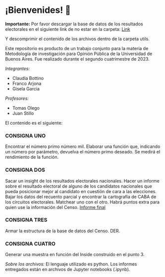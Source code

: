 # ¡Bienvenides! :wave:

**Importante:** Por favor descargar la base de datos de los resultados electorales en el siguiente link de no estar en la carpeta: [Link](https://drive.google.com/file/d/1lGHJ9ZvvgZKxXGcwv_ZvwJZD5fzke1w_/view?usp=drive_link)

Y descomprimir el contenido de los archivos dentro de la carpeta utils.

Este repositorio es producto de un trabajo conjunto para la materia de Metodología de investigación para Opinión Pública de la Universidad de Buenos Aires. Fue realizado durante el segundo cuatrimestre de 2023.

*Integrantes:*
- Claudia Bottino
- Franco Arjona
- Gisela Garcia

*Profesores:*
- Tomas Olego
- Juan Stillo

El contenido es el siguiente:

### CONSIGNA UNO
Encontrar el número primo número mil. Elaborar una función que, indicando un número por parámetro, 
devuelva el número primo deseado. Se medirá el rendimiento de la función.

### CONSIGNA DOS
Sacar un insight de los resultados electorales nacionales. Hacer un informe sobre el resultado electoral de 
alguno de los candidatos nacionales que pueda posicionar mejor al candidato en cuestión de cara a las elecciones.
Bajar los datos del recuento parcial y encontrar la cartografía de CABA de los circuitos electorales. 
Matchear uno con el otro. Habrá puntos extra para quien use la información del Censo.
    [Informe final](https://www.figma.com/proto/zwl2mJvW5ac2eDjb459bEM/Proyecto-MetOP?page-id=0%3A1&type=design&node-id=1-2&viewport=241%2C166%2C0.27&t=mNCUB0KTFTiKX4Pf-1&scaling=contain&starting-point-node-id=22%3A1251&mode=design)

### CONSIGNA TRES
Armar la estructura de la base de datos del Censo. DER.

### CONSIGNA CUATRO
Generar una muestra en función del Inside construido en el punto 3.

*Sobre los archivos:*
El lenguaje utilizado es python. Los informes entregados están en archivos de Jupyter notebooks (.ipynb).